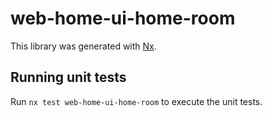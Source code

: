 # web-home-ui-home-room

This library was generated with [Nx](https://nx.dev).

## Running unit tests

Run `nx test web-home-ui-home-room` to execute the unit tests.
